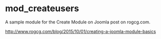 # mod_createusers
A sample module for the Create Module on Joomla post on rogcg.com. 

http://www.rogcg.com/blog/2015/10/01/creating-a-joomla-module-basics
